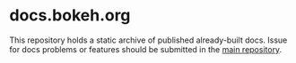 # docs.bokeh.org

This repository holds a static archive of published already-built docs. Issue for docs problems or features should be submitted in the [main repository](https://github.com/bokeh/bokeh).
